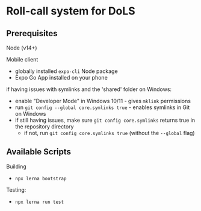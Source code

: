 # Roll-call system for DoLS

## Prerequisites 

Node (v14+) 

Mobile client
- globally installed `expo-cli` Node package
- Expo Go App installed on your phone

if having issues with symlinks and the 'shared' folder on Windows:
- enable "Developer Mode" in Windows 10/11 - gives `mklink` permissions
- run `git config --global core.symlinks true` - enables symlinks in Git on Windows
- if still having issues, make sure `git config core.symlinks` returns true in the repository directory 
  - if not, run `git config core.symlinks true` (without the `--global` flag)

## Available Scripts
Building
- `npx lerna bootstrap` 

Testing:
- `npx lerna run test`

